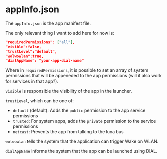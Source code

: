 # appInfo.json

The `appInfo.json` is the app manifest file.

The only relevant thing I want to add here for now is:

```json
"requiredPermissions": ["all"],
"visible":false,
"trustLevel":"default",
"wolwowlan":true,
"dialAppName": "your-app-dial-name" 
```

Where in `requiredPermissions`, it is possible to set an array of system permissions that will be appeneded to the app permissions (will it also work for services in that app?).

`visible` is responsible the visibility of the app in the launcher.

`trustLevel`, which can be one of:

- `default` (default): Adds the `public` permission to the app service permissions
- `trusted`: For system apps, adds the `private` permission to the service permissions
- `netcast`: Prevents the app from talking to the luna bus

`wolwowlan` tells the system that the application can trigger Wake on WLAN.

`dialAppName` informs the system that the app can be launched using DIAL.

